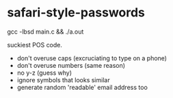 # safari-style-passwords

gcc -lbsd main.c && ./a.out

suckiest POS code.

* don't overuse caps (excruciating to type on a phone)
* don't overuse numbers (same reason)
* no y-z (guess why)
* ignore symbols that looks similar
* generate random 'readable' email address too
